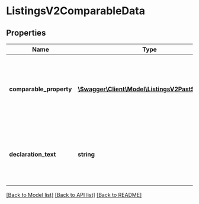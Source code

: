 # ListingsV2ComparableData

## Properties
Name | Type | Description | Notes
------------ | ------------- | ------------- | -------------
**comparable_property** | [**\Swagger\Client\Model\ListingsV2PastSaleData[]**](ListingsV2PastSaleData.md) | Comparable properties that are of a similar standard or condition to the property for sale | [optional] 
**declaration_text** | **string** | Text description if there are less than three comparable sales available | [optional] 

[[Back to Model list]](../../README.md#documentation-for-models) [[Back to API list]](../../README.md#documentation-for-api-endpoints) [[Back to README]](../../README.md)


